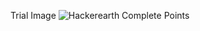 Trial Image
![Hackerearth Complete Points](https://user-images.githubusercontent.com/98880241/154966881-e5ea0112-0fd6-4d22-8315-42ffd2ca4f21.png)
